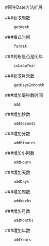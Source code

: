 #原生Date方法扩展

###获取周数
```javascript
    getWeek
```
###格式时间
```javascript
    format
```
###判断是否是闰年
```javascript
    isLeapYear
```
###获取月天数
```javascript
    getDaysInMonth
```
###增加毫秒数时间
```javascript
    add
```
###增加秒数
```javascript
    addSeconds
```
###增加分数
```javascript
    addMinutes
```
###增加小时数
```javascript
    addHours
```
###增加天数
```javascript
    addDays
```
###增加周数
```javascript
    addWeeks
```
###增加月数
```javascript
    addMonths
```
###增加年数
```javascript
    addYears
```
